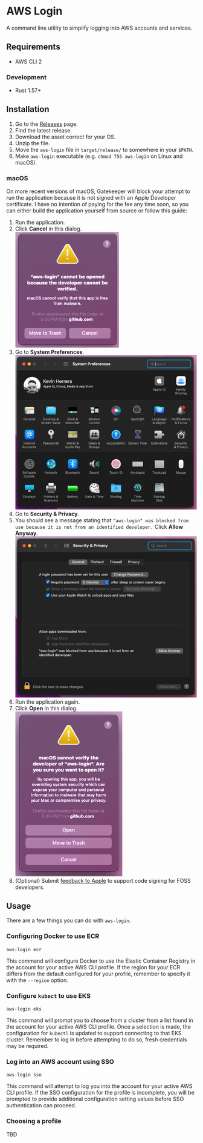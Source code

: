 AWS Login
=========

A command line utility to simplify logging into AWS accounts and services.

Requirements
------------

- AWS CLI 2

### Development

- Rust 1.57+

Installation
------------

1. Go to the [Releases] page.
2. Find the latest release.
3. Download the asset correct for your OS.
4. Unzip the file.
5. Move the `aws-login` file in `target/release/` to somewhere in your `$PATH`.
6. Make `aws-login` executable (e.g. `chmod 755 aws-login` on Linux and macOS).

### macOS

On more recent versions of macOS, Gatekeeper will block your attempt to run the application because it is not signed with an Apple Developer certificate. I have no intention of paying for the fee any time soon, so you can either build the application yourself from source or follow this guide:

1. Run the application.
2. Click **Cancel** in this dialog.<br/>![Scary Dialog #1](assets/1.png)
3. Go to **System Preferences**.<br/>![System Preferences](assets/2.png)
4. Go to **Security & Privacy**.
5. You should see a message stating that `"aws-login" was blocked from use because it is not from an identified developer.` Click **Allow Anyway**.<br/>![Security & Privacy](assets/3.png)
5. Run the application again.
6. Click **Open** in this dialog.<br/>![Scary Dialog #2](assets/4.png)
7. (Optional) Submit [feedback to Apple] to support code signing for FOSS developers.

[Releases]: https://github.com/kherge/rs.aws-login/releases
[feedback to Apple]: https://www.apple.com/feedback/macos.html

Usage
-----

There are a few things you can do with `aws-login`.

### Configuring Docker to use ECR

    aws-login ecr

This command will configure Docker to use the Elastic Container Registry in the account for your active AWS CLI profile. If the region for your ECR differs from the default configured for your profile, remember to specify it with the `--region` option.

### Configure `kubect` to use EKS

    aws-login eks

This command will prompt you to choose from a cluster from a list found in the account for your active AWS CLI profile. Once a selection is made, the configuration for `kubectl` is updated to support connecting to that EKS cluster. Remember to log in before attempting to do so, fresh credentials may be required.

### Log into an AWS account using SSO

    aws-login sso

This command will attempt to log you into the account for your active AWS CLI profile. If the SSO configuration for the profile is incomplete, you will be prompted to provide additional configuration setting values before SSO authentication can proceed.

### Choosing a profile

TBD
